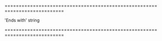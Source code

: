 <!--**
/*-------------------------------------------
    Auto-generated file. Do not modify.
-------------------------------------------

**-->
===========================================================================
<!--default-->'Ends with'<!--/default-->
<!--type-->string<!--/type-->
===========================================================================

<!--shortDescription-->

<!--/shortDescription-->

<!--fullDescription-->

<!--/fullDescription-->